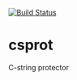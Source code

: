 [![Build Status](https://travis-ci.org/niXman/csprot.svg?branch=master)](https://travis-ci.org/niXman/csprot)

# csprot
C-string protector
